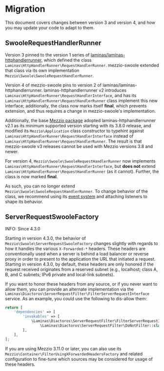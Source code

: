 # Migration

This document covers changes between version 3 and version 4, and how you may
update your code to adapt to them.

## SwooleRequestHandlerRunner

Version 3 pinned to the version 1 series of [laminas/laminas-httphandlerrunner](https://docs.laminas.dev/laminas-httphandlerrunner/), which defined the class `Laminas\HttpHandlerRunner\RequestHandlerRunner`.
mezzio-swoole extended that class via its own implementation `Mezzio\Swoole\SwooleRequestHandlerRunner`.

Version 4 of mezzio-swoole pins to version 2 of laminas/laminas-httphandlerrunner.
laminas-httphandlerrunner v2 introduces `Laminas\HttpHandlerRunner\RequestHandlerInterface`, and has its `Laminas\HttpHandlerRunner\RequestHandlerRunner` class implement this new interface; additionally, the class now marks itself **final**, which prevents extension, and thus requires a change in mezzio-swoole's implementation.

Additionally, the base [Mezzio package](https://docs.mezzio.dev/mezzio/) adopted laminas-httphandlerrunner v2.1 as its minimum supported version starting with its 3.8.0 release, and modified its `Mezzio\Application` class constructor to typehint against `Laminas\HttpHandlerRunner\RequestHandlerInterface` instead of `Laminas\HttpHandlerRunner\RequestHandlerRunner`.
The result is that mezzio-swoole v3 releases cannot be used with Mezzio versions 3.8 and newer.

For version 4, `Mezzio\Swoole\SwooleRequestHandlerRunner` now implements `Laminas\HttpHandlerRunner\RequestHandlerInterface`, but **does not** extend `Laminas\HttpHandlerRunner\RequestHandlerRunner` (as it cannot).
Further, the class is now marked **final**.

As such, you can no longer extend `Mezzio\Swoole\SwooleRequestHandlerRunner`.
To change behavior of the class, we recommend using its [event system](events.md) and attaching listeners to shape its behavior.

## ServerRequestSwooleFactory

INFO: Since 4.3.0

Starting in version 4.3.0, the behavior of `Mezzio\Swoole\ServerRequestSwooleFactory` changes slightly with regards to how it handles the various `X-Forwarded-*` headers.
These headers are conventionally used when a server is behind a load balancer or reverse proxy in order to present to the application the URL that initiated a request.
Starting in version 4.3.0, by default, these headers are only honored if the request received originates from a reserved subnet (e.g., localhost; class A, B, and C subnets; IPv6 private and local-link subnets).

If you want to honor these headers from any source, or if you never want to allow them, you can provide an alternate implementation via the `Laminas\Diactoros\ServerRequestFilter\FilterServerRequestInterface` service.
As an example, you could use the following to dis-allow them:

```php
return [
    'dependencies' => [
        'invokables' => [
            \Laminas\Diactoros\ServerRequestFilter\FilterServerRequestInterface::class =>
                \Laminas\Diactoros\ServerRequestFilter\DoNotFilter::class,
        ],
    ],
];
```

If you are using Mezzio 3.11.0 or later, you can also use its `Mezzio\Container\FilterUsingXForwardedHeadersFactory` and related configuration to fine-tune which sources may be considered for usage of these headers.
